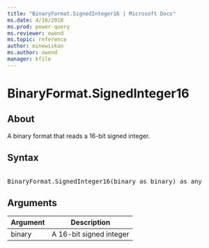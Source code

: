 ```yaml
---
title: "BinaryFormat.SignedInteger16 | Microsoft Docs"
ms.date: 4/16/2018
ms.prod: power-query
ms.reviewer: owend
ms.topic: reference
author: minewiskan
ms.author: owend
manager: kfile
---
```

# BinaryFormat.SignedInteger16

  
## About  
A binary format that reads a 16-bit signed integer.  
  
## Syntax

<pre>   
BinaryFormat.SignedInteger16(binary as binary) as any  
</pre>  
  
## Arguments  
  
|Argument|Description|  
|------------|---------------|  
|binary|A 16-bit signed integer|  
  
